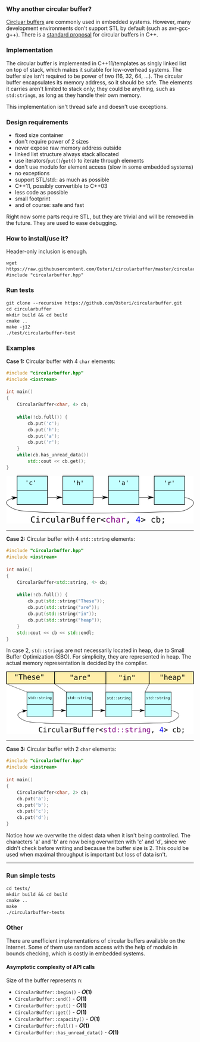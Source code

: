 ### Why another circular buffer?
[Circluar buffers](https://en.wikipedia.org/wiki/Circular_buffer) are commonly used in embedded systems. However, many development environments don't support STL by default (such as avr-gcc-g++). There is a [standard proposal](http://www.open-std.org/jtc1/sc22/wg21/docs/papers/2016/p0059r1.pdf) for circular buffers in C++.

### Implementation
The circular buffer is implemented in C++11/templates as singly linked list on top of stack, which makes it suitable for low-overhead systems. The buffer size isn't required to be power of two (16, 32, 64, ...). The circular buffer encapsulates its memory address, so it should be safe. The elements it carries aren't limited to stack only; they could be anything, such as `std:string`s, as long as they handle their own memory.

This implementation isn't thread safe and doesn't use exceptions.

### Design requirements
- fixed size container
- don't require power of 2 sizes
- never expose raw memory address outside
- linked list structure always stack allocated
- use iterators/`put()`/`get()` to iterate through elements
- don't use modulo for element access (slow in some embedded systems)
- no exceptions
- support STL/std::<features> as much as possible
- C++11, possibly convertible to C++03
- less code as possible
- small footprint 
- and of course: safe and fast

Right now some parts require STL, but they are trivial and will be removed in the future. They are used to ease debugging.

### How to install/use it?
Header-only inclusion is enough.

    wget https://raw.githubusercontent.com/Osteri/circularbuffer/master/circularbuffer.hpp
    #include "circularbuffer.hpp"

### Run tests

    git clone --recursive https://github.com/Osteri/circularbuffer.git
    cd circularbuffer
    mkdir build && cd build
    cmake ..
    make -j12
    ./test/circularbuffer-test

### Examples
**Case 1:**
Circular buffer with 4 `char` elements:

```cpp
#include "circularbuffer.hpp"
#include <iostream>

int main() 
{
    CircularBuffer<char, 4> cb;

    while(!cb.full()) {
        cb.put('c');
        cb.put('h');
        cb.put('a');
        cb.put('r');
    }
    while(cb.has_unread_data())
        std::cout << cb.get(); 
}
```
    
![stack based singly linked list circular buffer](https://github.com/Osteri/circularbuffer/blob/master/wiki/char.png?raw=true)

---

**Case 2:**
Circular buffer with 4 `std::string` elements:

```cpp
#include "circularbuffer.hpp"
#include <iostream>

int main() 
{
    CircularBuffer<std::string, 4> cb;

    while(!cb.full()) {
        cb.put(std::string("These"));
        cb.put(std::string("are"));
        cb.put(std::string("in"));
        cb.put(std::string("heap"));
    }
    std::cout << cb << std::endl;
}
```

In case 2, `std::string`s are not necessarily located in heap, due to Small Buffer Optimization (SBO). For simplicity, they are represented in heap. The actual memory representation is decided by the compiler.

![stack based singly linked list circular buffer](https://github.com/Osteri/circularbuffer/blob/master/wiki/string.png?raw=true)

---

**Case 3:**
Circular buffer with 2 `char` elements:

```cpp
#include "circularbuffer.hpp"
#include <iostream>

int main() 
{
    CircularBuffer<char, 2> cb;
    cb.put('a');
    cb.put('b');
    cb.put('c');
    cb.put('d');
}
```

Notice how we overwrite the oldest data when it isn't being controlled. The characters 'a' and 'b' are now being overwritten with 'c' and 'd', since we didn't check before writing and because the buffer size is 2. This could be used when maximal throughput is important but loss of data isn't.

---

### Run simple tests
    cd tests/
    mkdir build && cd build
    cmake ..
    make
    ./circularbuffer-tests

### Other

There are unefficient implementations of circular buffers available on the Internet. Some of them use random access with the help of modulo in bounds checking, which is costly in embedded systems.

#### Asymptotic complexity of API calls

Size of the buffer represents n:

* `CircularBuffer::begin()` - **𝛰(1)**
* `CircularBuffer::end()` - **𝛰(1)**
* `CircularBuffer::put()` - **𝛰(1)**
* `CircularBuffer::get()` - **𝛰(1)**
* `CircularBuffer::capacity()` - **𝛰(1)**
* `CircularBuffer::full()` - **𝛰(1)**
* `CircularBuffer::has_unread_data()` - **𝛰(1)**
